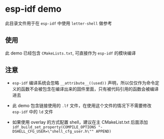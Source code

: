 # esp-idf demo

此目录文件用于在 `esp-idf` 中使用 `letter-shell` 做参考

## 使用

此 demo 已经包含 `CMakeLists.txt`, 可直接作为 `esp-idf` 的模块编译

## 注意

- `esp-idf` 编译系统会忽略 `__attribute__((used))` 声明，所以仅仅作为命令定义的函数不会被包含在编译出来的固件里面，只有被代码引用的函数会被编译进去

- 此 demo 包含链接使用的 `.lf` 文件，在使用这个文件的情况下不需要修改 `esp-idf` 中的 `ld` 文件

- 如果使用 overlay 的方式配置 shell，建议在主 CMakeList.txt 后面添加 `idf_build_set_property(COMPILE_OPTIONS "-DSHELL_CFG_USER=\"shell_cfg_user.h\"" APPEND)`
